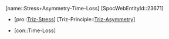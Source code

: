 ﻿---
type: TrizContradiction
aliases:
- Stress+Asymmetry-Time-Loss
license: CC BY-SA 4.0
copyright: https://github.com/SpocWeb
IsDeleted: false
IsReadOnly: false
Confidential: public
tags: 
- Triz/Contradiction
---
[name::Stress+Asymmetry-Time-Loss]
[SpocWebEntityId::23671]
+ [pro::[Triz-Stress](tech/Triz/Parameter/Triz-Stress.md)]
[Triz-Principle::[Triz-Asymmetry](tech/Triz/Principle/Triz-Asymmetry.md)]
- [con::Time-Loss]

